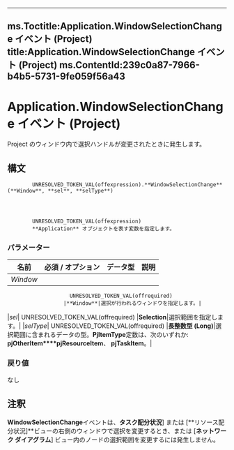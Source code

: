 

---
ms.Toctitle:Application.WindowSelectionChange イベント (Project)
title:Application.WindowSelectionChange イベント (Project)
ms.ContentId:239c0a87-7966-b4b5-5731-9fe059f56a43
---
# Application.WindowSelectionChange イベント (Project)




Project のウィンドウ内で選択ハンドルが変更されたときに発生します。

## 構文

            UNRESOLVED_TOKEN_VAL(offexpression).**WindowSelectionChange**(**Window**, **sel**, **selType**)




            UNRESOLVED_TOKEN_VAL(offexpression)
            **Application** オブジェクトを表す変数を指定します。

### パラメーター

|**名前**|**必須 / オプション**|**データ型**|**説明**|
|---|---|---|---|
|*Window*|
                        UNRESOLVED_TOKEN_VAL(offrequired)
                      |**Window**|選択が行われるウィンドウを指定します。|
|*sel*|
                        UNRESOLVED_TOKEN_VAL(offrequired)
                      |**Selection**|選択範囲を指定します。|
|*selType*|
                        UNRESOLVED_TOKEN_VAL(offrequired)
                      |**長整数型 (Long)**|選択範囲に含まれるデータの型。**PjItemType**定数は、次のいずれか: **pjOtherItem****pjResourceItem**、 **pjTaskItem**。|



### 戻り値
なし





## 注釈
**WindowSelectionChange**イベントは、**タスク配分状況**] または [**リソース配分状況]**ビューの右側のウィンドウで選択を変更するとき、または [**ネットワーク ダイアグラム**] ビュー内のノードの選択範囲を変更するには発生しません。




